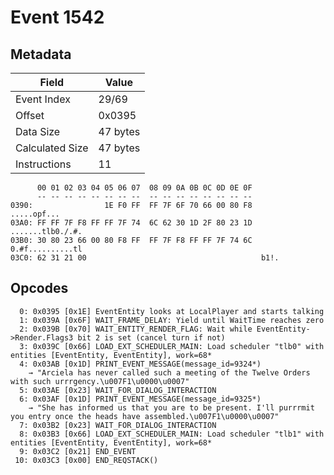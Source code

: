 # Event 1542

## Metadata

| Field           | Value    |
|-----------------|----------|
| Event Index     | 29/69    |
| Offset          | 0x0395   |
| Data Size       | 47 bytes |
| Calculated Size | 47 bytes |
| Instructions    | 11       |

```
      00 01 02 03 04 05 06 07  08 09 0A 0B 0C 0D 0E 0F
      -- -- -- -- -- -- -- --  -- -- -- -- -- -- -- --
0390:                1E F0 FF  FF 7F 6F 70 66 00 80 F8       .....opf...
03A0: FF FF 7F F8 FF FF 7F 74  6C 62 30 1D 2F 80 23 1D  .......tlb0./.#.
03B0: 30 80 23 66 00 80 F8 FF  FF 7F F8 FF FF 7F 74 6C  0.#f..........tl
03C0: 62 31 21 00                                       b1!.            
```

## Opcodes

```
  0: 0x0395 [0x1E] EventEntity looks at LocalPlayer and starts talking
  1: 0x039A [0x6F] WAIT_FRAME_DELAY: Yield until WaitTime reaches zero
  2: 0x039B [0x70] WAIT_ENTITY_RENDER_FLAG: Wait while EventEntity->Render.Flags3 bit 2 is set (cancel turn if not)
  3: 0x039C [0x66] LOAD_EXT_SCHEDULER_MAIN: Load scheduler "tlb0" with entities [EventEntity, EventEntity], work=68*
  4: 0x03AB [0x1D] PRINT_EVENT_MESSAGE(message_id=9324*)
    → "Arciela has never called such a meeting of the Twelve Orders with such urrrgency.\u007F1\u0000\u0007"
  5: 0x03AE [0x23] WAIT_FOR_DIALOG_INTERACTION
  6: 0x03AF [0x1D] PRINT_EVENT_MESSAGE(message_id=9325*)
    → "She has informed us that you are to be present. I'll purrrmit you entry once the heads have assembled.\u007F1\u0000\u0007"
  7: 0x03B2 [0x23] WAIT_FOR_DIALOG_INTERACTION
  8: 0x03B3 [0x66] LOAD_EXT_SCHEDULER_MAIN: Load scheduler "tlb1" with entities [EventEntity, EventEntity], work=68*
  9: 0x03C2 [0x21] END_EVENT
 10: 0x03C3 [0x00] END_REQSTACK()
```
